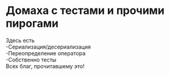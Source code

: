 # Домаха с тестами и прочими пирогами
Здесь есть\
  -Сериализация/десериализация\
  -Переопределение оператора\
  -Собственно тесты\
Всех благ, прочитавшему это!
